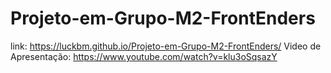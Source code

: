 # Projeto-em-Grupo-M2-FrontEnders

link: https://luckbm.github.io/Projeto-em-Grupo-M2-FrontEnders/
Video de Apresentação: https://www.youtube.com/watch?v=klu3oSqsazY
